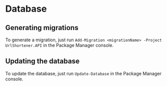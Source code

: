 # Database

## Generating migrations

To generate a migration, just run `Add-Migration <migrationName> -Project UrlShortener.API` in the Package Manager console.

## Updating the database

To update the database, just run `Update-Database` in the Package Manager console.